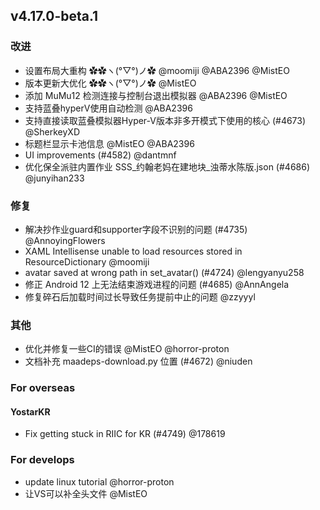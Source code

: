 ## v4.17.0-beta.1

### 改进

- 设置布局大重构 ✿✿ヽ(°▽°)ノ✿ @moomiji @ABA2396 @MistEO
- 版本更新大优化 ✿✿ヽ(°▽°)ノ✿ @MistEO
- 添加 MuMu12 检测连接与控制台退出模拟器 @ABA2396 @MistEO
- 支持蓝叠hyperV使用自动检测 @ABA2396
- 支持直接读取蓝叠模拟器Hyper-V版本非多开模式下使用的核心 (#4673) @SherkeyXD
- 标题栏显示卡池信息 @MistEO @ABA2396
- UI improvements (#4582) @dantmnf
- 优化保全派驻内置作业 SSS_约翰老妈在建地块_浊蒂水陈版.json (#4686) @junyihan233

### 修复

- 解决抄作业guard和supporter字段不识别的问题 (#4735) @AnnoyingFlowers
- XAML Intellisense unable to load resources stored in ResourceDictionary @moomiji
- avatar saved at wrong path in set_avatar() (#4724) @lengyanyu258
- 修正 Android 12 上无法结束游戏进程的问题 (#4685) @AnnAngela
- 修复碎石后加载时间过长导致任务提前中止的问题 @zzyyyl

### 其他

- 优化并修复一些CI的错误 @MistEO @horror-proton
- 文档补充 maadeps-download.py 位置 (#4672) @niuden

### For overseas

#### YostarKR

- Fix getting stuck in RIIC for KR (#4749) @178619

### For develops

- update linux tutorial @horror-proton
- 让VS可以补全头文件 @MistEO
